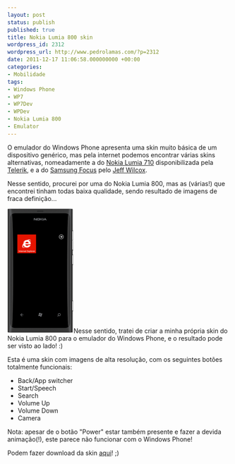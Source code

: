```yaml
---
layout: post
status: publish
published: true
title: Nokia Lumia 800 skin
wordpress_id: 2312
wordpress_url: http://www.pedrolamas.com/?p=2312
date: 2011-12-17 11:06:58.000000000 +00:00
categories:
- Mobilidade
tags:
- Windows Phone
- WP7
- WP7Dev
- WPDev
- Nokia Lumia 800
- Emulator
---
```

O emulador do Windows Phone apresenta uma skin muito básica de um dispositivo genérico, mas pela internet podemos encontrar várias skins alternativas, nomeadamente a do [Nokia Lumia 710](http://blogs.telerik.com/blogs/posts/11-10-26/welcome-nokia-lumia-wp7-emulator-skin.aspx) disponibilizada pela [Telerik](http://www.telerik.com/), e a do [Samsung Focus](http://www.jeff.wilcox.name/2011/12/my-new-windows-phone-emulator-theme/) pelo [Jeff Wilcox](http://www.jeff.wilcox.name/).

Nesse sentido, procurei por uma do Nokia Lumia 800, mas as (várias!) que encontrei tinham todas baixa qualidade, sendo resultado de imagens de fraca definição...

[![](/wp-content/uploads/2011/12/Nokia-Lumia-800-skin-for-Windows-Phone-Emulator-thumb.png "Nokia Lumia 800 skin for Windows Phone Emulator")](/wp-content/uploads/2011/12/Nokia-Lumia-800-skin-for-Windows-Phone-Emulator.png)Nesse sentido, tratei de criar a minha própria skin do Nokia Lumia 800 para o emulador do Windows Phone, e o resultado pode ser visto ao lado! :)

Esta é uma skin com imagens de alta resolução, com os seguintes botões totalmente funcionais:

-   Back/App switcher
-   Start/Speech
-   Search
-   Volume Up
-   Volume Down
-   Camera

Nota: apesar de o botão "Power" estar também presente e fazer a devida animação(!), este parece não funcionar com o Windows Phone!

Podem fazer download da skin [aqui](/windows-phone/nokia-lumia-800-skin/)! ;)

